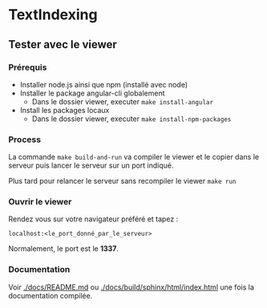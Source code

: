 # TextIndexing

## Tester avec le viewer

### Prérequis

- Installer node.js ainsi que npm (installé avec node)
- Installer le package angular-cli globalement
  - Dans le dossier viewer, executer `make install-angular`
- Install les packages locaux
  - Dans le dossier viewer, executer `make install-npm-packages`

### Process

La commande `make build-and-run` va compiler le viewer et le copier dans le serveur puis lancer le serveur sur un port indiqué.

Plus tard pour relancer le serveur sans recompiler le viewer `make run`

### Ouvrir le viewer

Rendez vous sur votre navigateur préféré et tapez : 
```
localhost:<le_port_donné_par_le_serveur>
```
Normalement, le port est le **1337**.

### Documentation
Voir [./docs/README.md](./docs/README.md) ou [./docs/build/sphinx/html/index.html](./docs/build/sphinx/html/index.html) une fois la documentation compilée.
